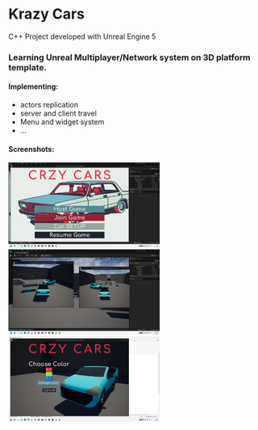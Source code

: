 <h1>Krazy Cars</h1>

C++ Project developed with Unreal Engine 5

<h3>Learning Unreal Multiplayer/Network system on 3D platform template.</h3>


<h4>Implementing:</h4> 

- actors replication
- server and client travel
- Menu and widget system
- ...

<h4>Screenshots:</h4>
<img src="https://github.com/andrea-attardo/KrazyCars/blob/master/Content/krazycars1.png" alt="drawing" width="300"/>
<img src="https://github.com/andrea-attardo/KrazyCars/blob/master/Content/krazycars2.png" alt="drawing" width="300"/>
<img src="https://github.com/andrea-attardo/KrazyCars/blob/master/Content/krazycars3.png" alt="drawing" width="300"/>
